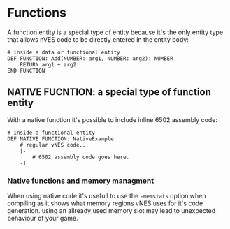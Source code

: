 # Functions
A function entity is a special type of entity because it's the only entity type that allows nVES code to be directly entered in the entity body:
````
# inside a data or functional entity
DEF FUNCTION: Add(NUMBER: arg1, NUMBER: arg2): NUMBER
    RETURN arg1 + arg2
END FUNCTION
````
## NATIVE FUCNTION: a special type of function entity
With a native function it's possible to include inline 6502 assembly code:
````
# inside a functional entity
DEF NATIVE FUNCTION: NativeExample
    # regular vNES code...
    [-
        # 6502 assembly code goes here.
    -]
````
### Native functions and memory managment
When using native code it's usefull to use the `-memstats` option when compiling  as it shows what memory regions vNES uses for it's code generation. using an allready used memory slot may lead to unexpected behaviour of your game.
